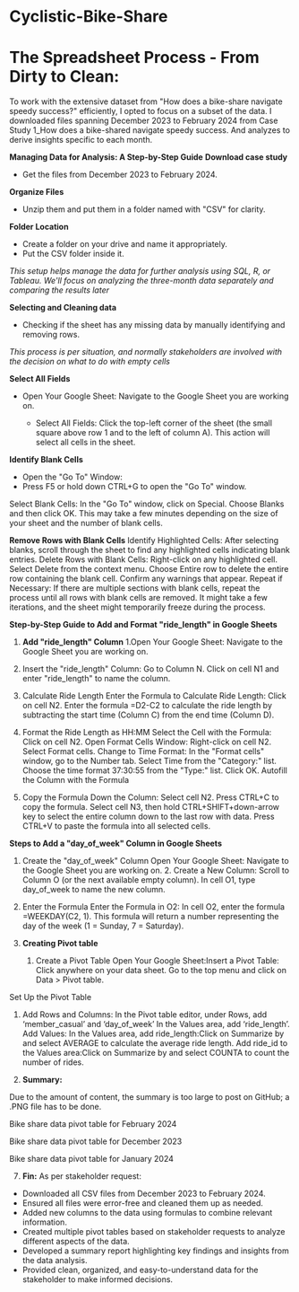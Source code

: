 # Cyclistic-Bike-Share

# The Spreadsheet Process - From Dirty to Clean: 
To work with the extensive dataset from "How does a bike-share navigate speedy success?" efficiently, I opted to focus on a subset of the data. I downloaded files spanning December 2023 to February 2024 from Case Study 1_How does a bike-shared navigate speedy success. And  analyzes to derive insights specific to each month.

**Managing Data for Analysis: A Step-by-Step Guide**
**Download case study**
* Get the files from December 2023 to February 2024.
  
**Organize Files**
*  Unzip them and put them in a folder named with "CSV" for clarity.

**Folder Location**
* Create a folder on your drive and name it appropriately.
* Put the CSV folder inside it.

*This setup helps manage the data for further analysis using SQL, R, or Tableau. We'll focus on analyzing the three-month data separately and comparing the results later*

**Selecting and Cleaning data**  
* Checking if the sheet has any missing data by manually identifying and removing rows.

*This process is per situation, and normally stakeholders are involved with the decision on what to do with empty cells*

**Select All Fields**
* Open Your Google Sheet:
   Navigate to the Google Sheet you are working on.

  * Select All Fields:
        Click the top-left corner of the sheet (the small square above row 1 and to the left of column A). This action will select all cells in the sheet.

**Identify Blank Cells**
* Open the "Go To" Window:
* Press F5 or hold down CTRL+G to open the "Go To" window.

Select Blank Cells:
In the "Go To" window, click on Special.
Choose Blanks and then click OK.
This may take a few minutes depending on the size of your sheet and the number of blank cells.


**Remove Rows with Blank Cells**
Identify Highlighted Cells:
After selecting blanks, scroll through the sheet to find any highlighted cells indicating blank entries.
Delete Rows with Blank Cells:
Right-click on any highlighted cell.
Select Delete from the context menu.
Choose Entire row to delete the entire row containing the blank cell.
Confirm any warnings that appear.
Repeat if Necessary:
 If there are multiple sections with blank cells, repeat the process until all rows with blank cells are removed.
It might take a few iterations, and the sheet might temporarily freeze during the process.



**Step-by-Step Guide to Add and Format "ride_length" in Google Sheets**
1. **Add "ride_length" Column**
1.Open Your Google Sheet:
Navigate to the Google Sheet you are working on.
2. Insert the "ride_length" Column:
 Go to Column N.
Click on cell N1 and enter "ride_length" to name the column.
2. Calculate Ride Length
Enter the Formula to Calculate Ride Length:
Click on cell N2.
Enter the formula =D2-C2 to calculate the ride length by subtracting the start time (Column C) from the end time (Column D).

3. Format the Ride Length as HH:MM
Select the Cell with the Formula:
Click on cell N2.
Open Format Cells Window:
Right-click on cell N2.
Select Format cells.
Change to Time Format:
In the "Format cells" window, go to the Number tab.
Select Time from the "Category:" list.
Choose the time format 37:30:55 from the "Type:" list.
Click OK.
Autofill the Column with the Formula
1. Copy the Formula Down the Column:
Select cell N2.
Press CTRL+C to copy the formula.
Select cell N3, then hold CTRL+SHIFT+down-arrow key to select the entire column down to the last row with data.
Press CTRL+V to paste the formula into all selected cells.

**Steps to Add a "day_of_week" Column in Google Sheets**

1. Create the "day_of_week" Column
Open Your Google Sheet:
Navigate to the Google Sheet you are working on.
       2. Create a New Column:
 Scroll to Column O (or the next available empty column).
In cell O1, type day_of_week to name the new column.
2. Enter the Formula
Enter the Formula in O2:
In cell O2, enter the formula =WEEKDAY(C2, 1).
This formula will return a number representing the day of the week (1 = Sunday, 7 = Saturday).

 5. **Creating Pivot table**

     1. Create a Pivot Table
Open Your Google Sheet:Insert a Pivot Table:
Click anywhere on your data sheet.
Go to the top menu and click on Data > Pivot table.

Set Up the Pivot Table
1. Add Rows and Columns:
In the Pivot table editor, under Rows, add ‘member_casual’ and ‘day_of_week’ 
In the Values area, add ‘ride_length’.
Add Values:
In the Values area, add ride_length:Click on Summarize by and select AVERAGE to calculate the average ride length.
Add ride_id to the Values area:Click on Summarize by and select COUNTA to count the number of rides.

6. **Summary:**

Due to the amount of content, the summary is too large to post on GitHub; a .PNG file has to be done.


Bike share data pivot table for February 2024 


Bike share data pivot table for December 2023 










Bike share data pivot table for January 2024 




7. **Fin:**
As per stakeholder request:
* Downloaded all CSV files from December 2023 to February 2024.
* Ensured all files were error-free and cleaned them up as needed.
* Added new columns to the data using formulas to combine relevant information.
* Created multiple pivot tables based on stakeholder requests to analyze different aspects of the data.
* Developed a summary report highlighting key findings and insights from the data analysis.
* Provided clean, organized, and easy-to-understand data for the stakeholder to make informed decisions.
  
